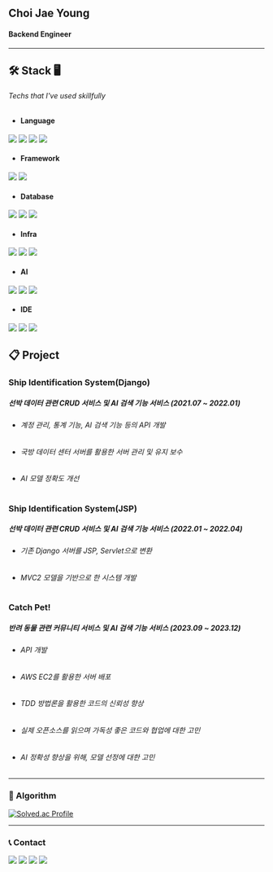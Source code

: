 Choi Jae Young
---
#### Backend Engineer 
---
## 🛠 Stack 🖥
###### Techs that I've used skillfully
* #### Language
<p>
  <img src="https://img.shields.io/badge/Python-3776AB?style=flat&logo=python&logoColor=yellow">
  <img src="https://img.shields.io/badge/Java-007396?style=fla&logo=Java&logoColor=white">
  <img src="https://img.shields.io/badge/C++-00599C?style=flat&logo=c%2B%2B&logoColor=white"> 
  <img src="https://img.shields.io/badge/C-A8B9CC?style=flat&logo=c&logoColor=white">
</p>

* #### Framework
<p>
  <img src="https://img.shields.io/badge/Django-092E20?style=flat&logo=django&logoColor=white">
  <img src="https://img.shields.io/badge/SpringBoot-6DB33F?style=flat&logo=SpringBoot&logoColor=white">
</p>

* #### Database
<p>
  <img src="https://img.shields.io/badge/MySQL-4479A1?style=flat&logo=MySQL&logoColor=white">
  <img src="https://img.shields.io/badge/SQLite-003B57?style=flat&logo=SQLite&logoColor=white">
  <img src="https://img.shields.io/badge/Cubrid-FF6F00?style=flat&logo=Cubrid&logoColor=white">
</p>

* #### Infra
<p>
  <img src="https://img.shields.io/badge/Amazon AWS-232F3E?style=flat&logo=AmazonAWS&logoColor=white">
  <img src="https://img.shields.io/badge/Amazon EC2-FF9900?style=flat&logo=AmazonEC2&logoColor=white">
  <img src="https://img.shields.io/badge/NGINX-009639?style=flat&logo=NGINX&logoColor=white">
</p>

* #### AI
<p>
  <img src="https://img.shields.io/badge/TensorFlow-FF6F00?style=flat&logo=TensorFlow&logoColor=white">
  <img src="https://img.shields.io/badge/Keras-D00000?style=flat&logo=Keras&logoColor=white">
  <img src="https://img.shields.io/badge/Google Colab-F9AB00?style=flat&logo=GoogleColab&logoColor=white">
</p>

* #### IDE
<p>
  <img src="https://img.shields.io/badge/PyCharm-000000?style=flat&logo=PyCharm&logoColor=white">
  <img src="https://img.shields.io/badge/Intellij IDEA-000000?style=flat&logo=Intellij IDEA&logoColor=white">
  <img src="https://img.shields.io/badge/Visual Studio Code-007ACC?style=flat&logo=Visual Studio Code&logoColor=white">
</p>

## 📋 Project
### **Ship Identification System(Django)**
##### 선박 데이터 관련 CRUD 서비스 및 AI 검색 기능 서비스 (2021.07 ~ 2022.01)
* ###### 계정 관리, 통계 기능, AI 검색 기능 등의 API 개발
* ###### 국방 데이터 센터 서버를 활용한 서버 관리 및 유지 보수
* ###### AI 모델 정확도 개선  
#
  

### **Ship Identification System(JSP)**
##### 선박 데이터 관련 CRUD 서비스 및 AI 검색 기능 서비스 (2022.01 ~ 2022.04)
* ###### 기존 Django 서버를 JSP, Servlet으로 변환
* ###### MVC2 모델을 기반으로 한 시스템 개발  
#


### **Catch Pet!**
##### 반려 동물 관련 커뮤니티 서비스 및 AI 검색 기능 서비스 (2023.09 ~ 2023.12)
* ###### API 개발
* ###### AWS EC2를 활용한 서버 배포
* ###### TDD 방법론을 활용한 코드의 신뢰성 향상
* ###### 실제 오픈소스를 읽으며 가독성 좋은 코드와 협업에 대한 고민 
* ###### AI 정확성 향상을 위해, 모델 선정에 대한 고민  



---
### 🏅 Algorithm 
  [![Solved.ac Profile](http://mazassumnida.wtf/api/v2/generate_badge?boj=cjy11230)](https://solved.ac/cjy11230/)

---
### 📞 Contact
<p>
  <img src="https://img.shields.io/badge/cjy11230@kakao.com-FFCD00?style=flat&logo=KakaoTalk&logoColor=black">
  <img src="https://img.shields.io/badge/jyblessingyou@gmail.com-EA4335?style=flat&logo=gmail&logoColor=white">
  <img src="https://img.shields.io/badge/antjqwydld@naver.com-03C75A?style=flat&logo=naver&logoColor=white">
  <img src="http://img.shields.io/badge/jy.__.1107-black?style=flat&logo=Instagram&link=https://instagram.com/jy._.1107">   
</p>
 
